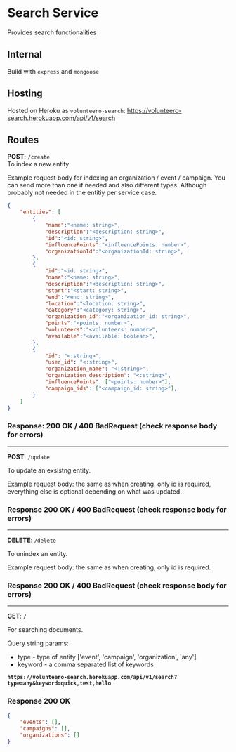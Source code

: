 # Search Service  
Provides search functionalities
## Internal  
Build with `express` and `mongoose`   
## Hosting  
Hosted on Heroku as `volunteero-search`: https://volunteero-search.herokuapp.com/api/v1/search
## Routes  

**POST**: ``/create``  
To index a new entity

Example request body for indexing an organization / event / campaign. You can send more than one if needed and also different types. Although probably not needed in the entitiy per service case.    
```json
{
	"entities": [
		{
			"name":"<name: string>",
			"description":"<description: string>",
			"id":"<id: string>",
			"influencePoints":"<influencePoints: number>",
			"organizationId":"<organizationId: string>",
		},
		{
			"id":"<id: string>",
			"name":"<name: string>",
			"description":"<description: string>",
			"start":"<start: string>",
			"end":"<end: string>",
			"location":"<location: string>",
			"category":"<category: string>",
			"organization_id":"<organization_id: string>",
			"points":"<points: number>",
			"volunteers":"<volunteers: number>",
			"available":"<available: boolean>",
		},
		{
			"id": "<:string>",
			"user_id": "<:string>",
			"organization_name": "<:string>",
			"organization_description": "<:string>",
			"influencePoints": ["<points: number>"],
			"campaign_ids": ["<campaign_id: string>"],
		}
	]
}
``` 
### Response: 200 OK / 400 BadRequest (check response body for errors)

---

**POST**: ``/update``

To update an exsistng entity.

Example request body:  the same as when creating, only id is required, everything else is optional depending on what was updated.

### Response 200 OK / 400 BadRequest (check response body for errors)

---

**DELETE**: ``/delete``

To unindex an entity. 

Example request body: the same as when creating, only id is required.

### Response 200 OK / 400 BadRequest (check response body for errors)

---

**GET**: ``/``

For searching documents.

Query string params: 

* type - type of entity ['event', 'campaign', 'organization', 'any']
* keyword - a comma separated list of keywords <br>

**``https://volunteero-search.herokuapp.com/api/v1/search?type=any&keyword=quick,test,hello``**

### Response 200 OK
```json
{ 
	"events": [], 
	"campaigns": [], 
	"organizations": [] 
}
```